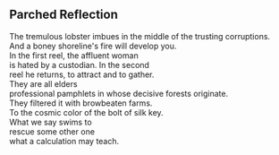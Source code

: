 Parched Reflection
------------------
The tremulous lobster imbues in the middle of the trusting corruptions.  
And a boney shoreline's fire will develop you.  
In the first reel, the affluent woman  
is hated by a custodian. In the second  
reel he returns, to attract and to gather.  
They are all elders  
professional pamphlets in whose decisive forests originate.  
They filtered it with browbeaten farms.  
To the cosmic color of the bolt of silk key.  
What we say swims to  
rescue some other one  
what a calculation may teach.  
